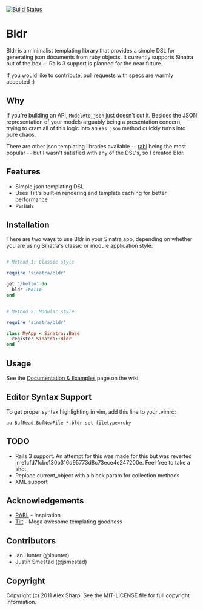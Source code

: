 [![Build Status](http://travis-ci.org/ajsharp/bldr.png)](http://travis-ci.org/ajsharp/bldr)


# Bldr

Bldr is a minimalist templating library that provides a simple DSL for generating
json documents from ruby objects. It currently supports Sinatra out of
the box -- Rails 3 support is planned for the near future.

If you would like to contribute, pull requests with specs are warmly accepted :)

## Why

If you're building an API, `Model#to_json` just doesn't cut it. Besides the JSON
representation of your models arguably being a presentation concern, trying
to cram all of this logic into an `#as_json` method quickly turns into pure chaos.

There are other json templating libraries available -- [rabl](http://github.com/nesquena/rabl) being the most popular -- but I wasn't satisfied with any of the DSL's, so I created Bldr.

## Features

* Simple json templating DSL
* Uses Tilt's built-in rendering and template caching for better performance
* Partials

## Installation

There are two ways to use Bldr in your Sinatra app, depending on whether
you are using Sinatra's classic or module application style:

```ruby

# Method 1: Classic style

require 'sinatra/bldr'

get '/hello' do
  bldr :hello
end


# Method 2: Modular style

require 'sinatra/bldr'

class MyApp < Sinatra::Base
  register Sinatra::Bldr
end
```

## Usage

See the [Documentation & Examples](https://github.com/ajsharp/bldr/wiki/Documentation-&-Examples) page on the wiki.

## Editor Syntax Support

To get proper syntax highlighting in vim, add this line to your .vimrc:

```
au BufRead,BufNewFile *.bldr set filetype=ruby
```

## TODO

* Rails 3 support.  An attempt for this was made for this but was reverted in e1cfd7fcbe130b316d95773d8c73ece4e247200e.  Feel free to take a shot.
* Replace current_object with a block param for collection methods
* XML support

## Acknowledgements

* [RABL](http://github.com/nesquena/rabl) - Inspiration
* [Tilt](https://github.com/rtomayko/tilt) - Mega awesome templating goodness

## Contributors

* Ian Hunter (@ihunter)
* Justin Smestad (@jsmestad)

## Copyright

Copyright (c) 2011 Alex Sharp. See the MIT-LICENSE file for full
copyright information.
